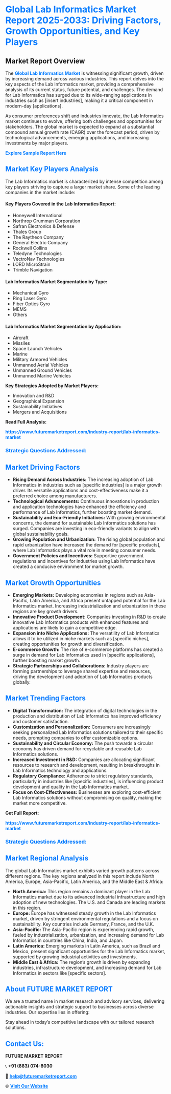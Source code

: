 <h1 style="color: #007BFF;">Global Lab Informatics Market Report 2025-2033: Driving Factors, Growth Opportunities, and Key Players</h1>

<section id="overview">
<h2>Market Report Overview</h2>
<p>The <a href="https://www.futuremarketreport.com/industry-report/lab-informatics-market" style="color: #007BFF; text-decoration: none;"><strong>Global Lab Informatics Market</strong></a> is witnessing significant growth, driven by increasing demand across various industries. This report delves into the key aspects of the Lab Informatics market, providing a comprehensive analysis of its current status, future potential, and challenges. The demand for Lab Informatics has surged due to its wide-ranging applications in industries such as [insert industries], making it a critical component in modern-day [applications].</p>
<p>As consumer preferences shift and industries innovate, the Lab Informatics market continues to evolve, offering both challenges and opportunities for stakeholders. The global market is expected to expand at a substantial compound annual growth rate (CAGR) over the forecast period, driven by technological advancements, emerging applications, and increasing investments by major players.</p>
</section>

<section id="overview">
<p><a href="https://www.futuremarketreport.com/request-sample/reportId=35871" style="color: #007BFF; text-decoration: none;"><strong>Explore Sample Report Here</strong></a></p>
</section>

<section id="key-players">
<h2 style="color: #007BFF;">Market Key Players Analysis</h2>
<p>The Lab Informatics market is characterized by intense competition among key players striving to capture a larger market share. Some of the leading companies in the market include:</p>
<h4>Key Players Covered in the Lab Informatics Report:</h4>
<ul><li>Honeywell International</li><li>Northrop Grumman Corporation</li><li>Safran Electronics &amp; Defense</li><li>Thales Group</li><li>The Raytheon Company</li><li>General Electric Company</li><li>Rockwell Collins</li><li>Teledyne Technologies</li><li>VectroNav Technologies</li><li>LORD MicroStrain</li><li>Trimble Navigation</li></ul>
<h4>Lab Informatics Market Segmentation by Type:</h4>
<ul><li>Mechanical Gyro</li><li>Ring Laser Gyro</li><li>Fiber Optics Gyro</li><li>MEMS</li><li>Others</li></ul>

<h4>Lab Informatics Market Segmentation by Application:</h4>
<ul><li>Aircraft</li><li>Missiles</li><li>Space Launch Vehicles</li><li>Marine</li><li>Military Armored Vehicles</li><li>Unmanned Aerial Vehicles</li><li>Unmanned Ground Vehicles</li><li>Unmanned Marine Vehicles</li></ul>
<p><strong>Key Strategies Adopted by Market Players:</strong></p>
<ul>
<li>Innovation and R&D</li>
<li>Geographical Expansion</li>
<li>Sustainability Initiatives</li>
<li>Mergers and Acquisitions</li>
</ul>
</section>

<section>
<p><strong>Read Full Analysis: </strong></p><a href="https://www.futuremarketreport.com/industry-report/lab-informatics-market" style="color: #007BFF; text-decoration: none;"><strong>https://www.futuremarketreport.com/industry-report/lab-informatics-market</strong></a>
<h3 style="color: #007BFF;">Strategic Questions Addressed:</h3>
</section>

<section id="driving-factors">
<h2 style="color: #007BFF;">Market Driving Factors</h2>
<ul>
<li><strong>Rising Demand Across Industries:</strong> The increasing adoption of Lab Informatics in industries such as [specific industries] is a major growth driver. Its versatile applications and cost-effectiveness make it a preferred choice among manufacturers.</li>
<li><strong>Technological Advancements:</strong> Continuous innovations in production and application technologies have enhanced the efficiency and performance of Lab Informatics, further boosting market demand.</li>
<li><strong>Sustainability and Eco-Friendly Initiatives:</strong> With growing environmental concerns, the demand for sustainable Lab Informatics solutions has surged. Companies are investing in eco-friendly variants to align with global sustainability goals.</li>
<li><strong>Growing Population and Urbanization:</strong> The rising global population and rapid urbanization have increased the demand for [specific products], where Lab Informatics plays a vital role in meeting consumer needs.</li>
<li><strong>Government Policies and Incentives:</strong> Supportive government regulations and incentives for industries using Lab Informatics have created a conducive environment for market growth.</li>
</ul>
</section>

<section id="growth-opportunities">
<h2 style="color: #007BFF;">Market Growth Opportunities</h2>
<ul>
<li><strong>Emerging Markets:</strong> Developing economies in regions such as Asia-Pacific, Latin America, and Africa present untapped potential for the Lab Informatics market. Increasing industrialization and urbanization in these regions are key growth drivers.</li>
<li><strong>Innovative Product Development:</strong> Companies investing in R&D to create innovative Lab Informatics products with enhanced features and applications are likely to gain a competitive edge.</li>
<li><strong>Expansion into Niche Applications:</strong> The versatility of Lab Informatics allows it to be utilized in niche markets such as [specific niches], creating opportunities for growth and diversification.</li>
<li><strong>E-commerce Growth:</strong> The rise of e-commerce platforms has created a surge in demand for Lab Informatics used in [specific applications], further boosting market growth.</li>
<li><strong>Strategic Partnerships and Collaborations:</strong> Industry players are forming partnerships to leverage shared expertise and resources, driving the development and adoption of Lab Informatics products globally.</li>
</ul>
</section>

<section id="trending-factors">
<h2 style="color: #007BFF;">Market Trending Factors</h2>
<ul>
<li><strong>Digital Transformation:</strong> The integration of digital technologies in the production and distribution of Lab Informatics has improved efficiency and customer satisfaction.</li>
<li><strong>Customization and Personalization:</strong> Consumers are increasingly seeking personalized Lab Informatics solutions tailored to their specific needs, prompting companies to offer customizable options.</li>
<li><strong>Sustainability and Circular Economy:</strong> The push towards a circular economy has driven demand for recyclable and reusable Lab Informatics solutions.</li>
<li><strong>Increased Investment in R&D:</strong> Companies are allocating significant resources to research and development, resulting in breakthroughs in Lab Informatics technology and applications.</li>
<li><strong>Regulatory Compliance:</strong> Adherence to strict regulatory standards, particularly in industries like [specific industries], is influencing product development and quality in the Lab Informatics market.</li>
<li><strong>Focus on Cost-Effectiveness:</strong> Businesses are exploring cost-efficient Lab Informatics solutions without compromising on quality, making the market more competitive.</li>
</ul>
</section>

<section>
<p><strong>Get Full Report: </strong></p><a href="https://www.futuremarketreport.com/industry-report/lab-informatics-market" style="color: #007BFF; text-decoration: none;"><strong>https://www.futuremarketreport.com/industry-report/lab-informatics-market</strong></a>
<h3 style="color: #007BFF;">Strategic Questions Addressed:</h3>
</section>


<section id="regional-analysis">
<h2 style="color: #007BFF;">Market Regional Analysis</h2>
<p>The global Lab Informatics market exhibits varied growth patterns across different regions. The key regions analyzed in this report include North America, Europe, Asia-Pacific, Latin America, and the Middle East & Africa:</p>
<ul>
<li><strong>North America:</strong> This region remains a dominant player in the Lab Informatics market due to its advanced industrial infrastructure and high adoption of new technologies. The U.S. and Canada are leading markets in this region.</li>
<li><strong>Europe:</strong> Europe has witnessed steady growth in the Lab Informatics market, driven by stringent environmental regulations and a focus on sustainability. Key countries include Germany, France, and the U.K.</li>
<li><strong>Asia-Pacific:</strong> The Asia-Pacific region is experiencing rapid growth, fueled by industrialization, urbanization, and increasing demand for Lab Informatics in countries like China, India, and Japan.</li>
<li><strong>Latin America:</strong> Emerging markets in Latin America, such as Brazil and Mexico, present significant opportunities for the Lab Informatics market, supported by growing industrial activities and investments.</li>
<li><strong>Middle East & Africa:</strong> The region’s growth is driven by expanding industries, infrastructure development, and increasing demand for Lab Informatics in sectors like [specific sectors].</li>
</ul>
</section>

<footer>
<h2 style="color: #007BFF;">About FUTURE MARKET REPORT</h2>
<p>We are a trusted name in market research and advisory services, delivering actionable insights and strategic support to businesses across diverse industries. Our expertise lies in offering:</p>

<p>Stay ahead in today’s competitive landscape with our tailored research solutions.</p>

<h2 style="color: #007BFF;">Contact Us:</h2>
<p><strong>FUTURE MARKET REPORT</strong></p>
<p>📞 <strong>+91 (883) 074-8030</strong></p>
<p>📧 <strong><a href="mailto:help@futuremarketreport.com" style="color: #007BFF;">help@futuremarketreport.com</a></strong></p>
<p>🌐 <strong><a href="https://www.futuremarketreport.com/" style="color: #007BFF;">Visit Our Website</a></strong></p>
</footer>